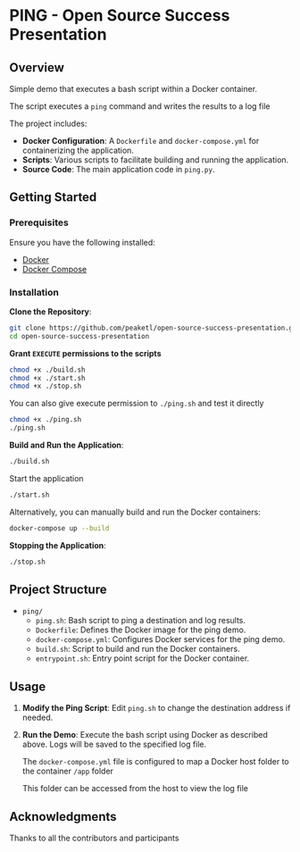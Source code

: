 # PING - Open Source Success Presentation

## Overview

Simple demo that executes a bash script within a Docker container.

The script executes a `ping` command and writes the results to a log file

The project includes:

- **Docker Configuration**: A `Dockerfile` and `docker-compose.yml` for containerizing the application.
- **Scripts**: Various scripts to facilitate building and running the application.
- **Source Code**: The main application code in `ping.py`.

## Getting Started

### Prerequisites

Ensure you have the following installed:

- [Docker](https://www.docker.com/get-started)
- [Docker Compose](https://docs.docker.com/compose/install/)

### Installation

**Clone the Repository**:

```bash
git clone https://github.com/peaketl/open-source-success-presentation.git
cd open-source-success-presentation
```

**Grant `EXECUTE` permissions to the scripts**
```bash
chmod +x ./build.sh
chmod +x ./start.sh
chmod +x ./stop.sh
```
You can also give execute permission to `./ping.sh` and test it directly
```bash
chmod +x ./ping.sh
./ping.sh
```

**Build and Run the Application**:
```bash
./build.sh
```
Start the application
```bash
./start.sh
```
Alternatively, you can manually build and run the Docker containers:
```bash
docker-compose up --build
```

**Stopping the Application**:
```bash
./stop.sh
```

## Project Structure

- `ping/`
  - `ping.sh`: Bash script to ping a destination and log results.
  - `Dockerfile`: Defines the Docker image for the ping demo.
  - `docker-compose.yml`: Configures Docker services for the ping demo.
  - `build.sh`: Script to build and run the Docker containers.
  - `entrypoint.sh`: Entry point script for the Docker container.

## Usage

1. **Modify the Ping Script**:
   Edit `ping.sh` to change the destination address if needed.

2. **Run the Demo**:
   Execute the bash script using Docker as described above. Logs will be saved to the specified log file.

   The `docker-compose.yml` file is configured to map a Docker host folder to the container `/app` folder

   This folder can be accessed from the host to view the log file

## Acknowledgments

Thanks to all the contributors and participants

